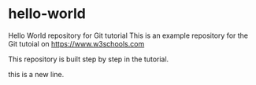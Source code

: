 # hello-world
Hello World repository for Git tutorial
This is an example repository for the Git tutoial on https://www.w3schools.com

This repository is built step by step in the tutorial.

this is a new line.
